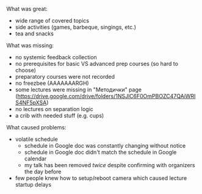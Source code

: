 What was great:
  * wide range of covered topics
  * side activities (games, barbeque, singings, etc.)
  * tea and snacks

What was missing:
  * no systemic feedback collection
  * no prerequisites for basic VS advanced prep courses (so hard to choose)
  * preparatory courses were not recorded
  * no freezbee (AAAAAAARGH)
  * some lectures were missing in "Методички" page (https://drive.google.com/drive/folders/1NSJlC6F0OmPBOZC47QAiWRIS4NF5pXSA)
  * no lectures on separation logic
  * a crib with needed stuff (e.g. cups)

What caused problems:
  * volatile schedule
    * schedule in Google doc was constantly changing without notice
    * schedule in Google doc didn't match the schedule in Google calendar
    * my talk has been removed _twice_ despite confirming with organizers the day before
  * few people knew how to setup/reboot camera which caused lecture startup delays
